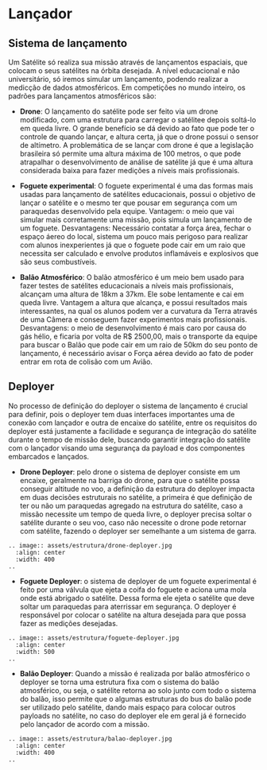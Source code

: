 # Lançador

## Sistema de lançamento

Um Satélite só realiza sua missão através de lançamentos espaciais, que colocam o seus satélites na órbita desejada. A nível educacional e não universitário, só iremos simular um lançamento, podendo realizar a medicção de dados atmosféricos. Em competições no mundo inteiro, os padrões para lançamentos atmosféricos são:

- **Drone**: O lançamento do satélite pode ser feito via um drone modificado, com uma estrutura para carregar o satélitee depois soltá-lo em queda livre. O grande benefício se dá devido ao fato que pode ter o controle de quando lançar, e altura certa, já que o drone possui o sensor de altímetro. A problemática de se lançar com drone é que a legislação brasileira só permite uma altura máxima de 100 metros, o que pode atrapalhar o desenvolvimento de análise de satélite já que é uma altura considerada baixa para fazer medições a níveis mais profissionais. 

- **Foguete experimental**: O foguete experimental é uma das formas mais usadas para lançamento de satélites educacionais, possui o objetivo de lançar o satélite e o mesmo ter que pousar em segurança com um paraquedas desenvolvido pela equipe. Vantagem: o meio que vai simular mais corretamente uma missão, pois simula um lançamento de um foguete. Desvantagens: Necessário contatar a força área, fechar o espaço áereo do local, sistema um pouco mais perigoso para realizar com alunos inexperientes já que o foguete pode cair em um raio que necessita ser calculado e envolve produtos inflamáveis e explosivos que são seus combustíveis.

- **Balão Atmosférico**: O balão atmosférico é um meio bem usado para fazer testes de satélites educacionais a níveis mais profissionais, alcançam uma altura de 18km a 37km. Ele sobe lentamente e cai em queda livre. Vantagem a altura que alcança, e possui resultados mais interessantes, na qual os alunos podem ver a curvatura da Terra através de uma Câmera e conseguem fazer experimentos mais profissionais. Desvantagens: o meio de desenvolvimento é mais caro por causa do gás hélio, e ficaria por volta de R$ 2500,00, mais o transporte da equipe para buscar o Balão que pode cair em um raio de 50km do seu ponto de lançamento, é necessário avisar o Força aérea devido ao fato de poder entrar em rota de colisão com um Avião.

## Deployer
No processo de definição do deployer o sistema de lançamento é crucial para definir, pois o deployer tem duas interfaces importantes uma de conexão com lançador e outra de encaixe do satélite, entre os requisitos do deployer está justamente a facilidade e segurança de integração do satélite durante o tempo de missão dele, buscando garantir integração do satélite com o lançador visando uma segurança da payload e dos componentes embarcados e lançados. 

- **Drone Deployer**: pelo drone o sistema de deployer consiste em um encaixe, geralmente na barriga do drone, para que o satélite possa conseguir altitude no voo, a definição da estrutura do deployer impacta em duas decisões estruturais no satélite, a primeira é que definição de ter ou não um paraquedas agregado na estrutura do satélite, caso a missão necessite um tempo de queda livre, o deployer precisa soltar o satélite durante o seu voo, caso não necessite o drone pode retornar com satélite, fazendo o deployer ser semelhante a um sistema de garra. 

```eval_rst
.. image:: assets/estrutura/drone-deployer.jpg
  :align: center
  :width: 400
..
```

- **Foguete Deployer**: o sistema de deployer de um foguete experimental é feito por uma válvula que ejeta a coifa do foguete e aciona uma mola onde está abrigado o satélite. Dessa forma ele ejeta o satélite que deve soltar um paraquedas para aterrissar em segurança. O deployer é responsável por colocar o satélite na altura desejada para que possa fazer as medições desejadas.


```eval_rst
.. image:: assets/estrutura/foguete-deployer.jpg
  :align: center
  :width: 500
..
```

- **Balão Deployer**: Quando a missão é realizada por balão atmosférico o deployer se torna uma estrutura fixa com o sistema do balão atmosférico, ou seja, o satélite retorna ao solo junto com todo o sistema do balão, isso permite que o algumas estruturas do bus do balão pode ser utilizado pelo satélite, dando mais espaço para colocar outros payloads no satélite, no caso do deployer ele em geral já é fornecido pelo lançador de acordo com a missão.


```eval_rst
.. image:: assets/estrutura/balao-deployer.jpg
  :align: center
  :width: 400
..
```